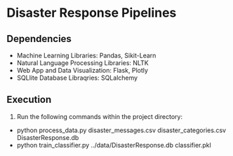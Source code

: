 # Disaster Response Pipelines

## Dependencies
- Machine Learning Libraries: Pandas, Sikit-Learn
- Natural Language Processing Libraries: NLTK
- Web App and Data Visualization: Flask, Plotly
- SQLlite Database Libraqries: SQLalchemy

## Execution
1. Run the following commands within the project directory:
- python process_data.py disaster_messages.csv disaster_categories.csv DisasterResponse.db
- python train_classifier.py ../data/DisasterResponse.db classifier.pkl
